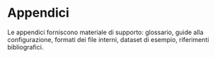# Appendici

Le appendici forniscono materiale di supporto: glossario, guide alla configurazione, formati dei file interni, dataset di esempio, riferimenti bibliografici.
